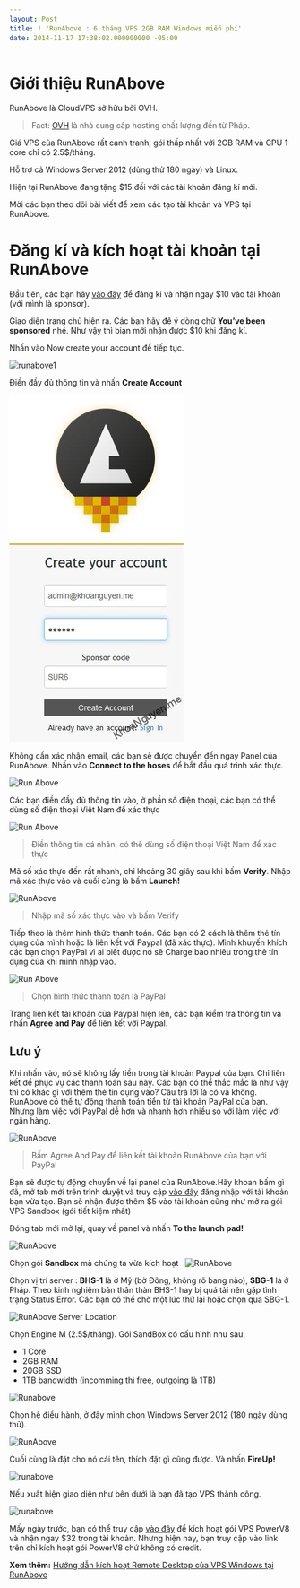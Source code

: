 ```yaml
---
layout: Post
title: ! 'RunAbove : 6 tháng VPS 2GB RAM Windows miễn phí'
date: 2014-11-17 17:38:02.000000000 -05:00
---
```


# Giới thiệu RunAbove

RunAbove là CloudVPS sở hữu bởi OVH.

> Fact: [OVH](http://www.ovh.co.uk/) là nhà cung cấp hosting chất lượng đến từ Pháp.

Giá VPS của RunAbove rất cạnh tranh, gói thấp nhất với 2GB RAM và CPU 1 core chỉ có 2.5$/tháng.

Hỗ trợ cả Windows Server 2012 (dùng thử 180 ngày) và Linux.

Hiện tại RunAbove đang tặng $15 đối với các tài khoản đăng kí mới.

Mời các bạn theo dõi bài viết để xem các tạo tài khoản và VPS tại RunAbove.

# Đăng kí và kích hoạt tài khoản tại RunAbove

Đầu tiên, các bạn hãy [vào đây](https://www.runabove.com/index.xml "RunAbove HomePage") để đăng kí và nhận ngay $10 vào tài khoản (với mình là sponsor).

Giao diện trang chủ hiện ra. Các bạn hãy để ý dòng chữ **You’ve been sponsored** nhé.
Như vậy thì biạn mới nhận được $10 khi đăng kí.

Nhấn vào Now create your account để tiếp tục.

[![runabove1](http://res.cloudinary.com/khoanguyen/image/upload/v1420479949/runabove1_ziqewn.jpg)](http://res.cloudinary.com/khoanguyen/image/upload/v1420479949/runabove1_ziqewn.jpg)

Điền đầy đủ thông tin và nhấn **Create Account**

[![runabove1.2](/images/2015/01/runabove1_2_bxhsnt.jpg)](/images/2015/01/runabove1_2_bxhsnt.jpg)

Không cần xác nhận email, các bạn sẽ được chuyển đến ngay Panel của RunAbove.
Nhấn vào **Connect to the hoses** để bắt đầu quá trình xác thực.

![Run Above](http://res.cloudinary.com/khoanguyen/image/upload/v1420479941/runabove21_n8ma7p.jpg)

Các bạn điền đầy đủ thông tin vào, ở phần số điện thoại, các bạn có thể dùng số điện thoại Việt Nam để xác thực

![Run Above](http://res.cloudinary.com/khoanguyen/image/upload/v1420479933/runabove-fill-info_xx0zcu.jpg)

> Điền thông tin cá nhân, có thể dùng số điện thoại Việt Nam để xác thực

Mã số xác thực đến rất nhanh, chỉ khoảng 30 giây sau khi bấm **Verify**. Nhập mã xác thực vào và cuối cùng là bấm **Launch!**

![RunAbove](http://res.cloudinary.com/khoanguyen/image/upload/v1420479930/runabove-phone-confirm_b4bh7v.jpg)

> Nhập mã số xác thực vào và bấm Verify

Tiếp theo là thêm hình thức thanh toán.
Các bạn có 2 cách là thêm thẻ tín dụng của mình hoặc là liên kết với Paypal (đã xác thực).
Mình khuyến khích các bạn chọn PayPal vì ai biết được nó sẽ Charge bao nhiêu trong thẻ tín dụng của khi mình nhập vào.

![Run Above](http://res.cloudinary.com/khoanguyen/image/upload/v1420479938/runabove3_fzyhqa.jpg)

> Chọn hình thức thanh toán là PayPal

Trang liên kết tài khoản của Paypal hiện lên,
các bạn kiểm tra thông tin và nhấn **Agree and Pay** để liên kết với Paypal.

## Lưu ý

Khi nhấn vào, nó sẽ không lấy tiền trong tài khoản Paypal của bạn.
Chỉ liên kết để phục vụ các thanh toán sau này.
Các bạn có thể thắc mắc là như vậy thì có khác gì với thêm thẻ tin dụng vào?
Câu trả lởi là có và không.
RunAbove có thể tự động thanh toán tiền từ tài khoản PayPal của bạn.
Nhưng làm việc với PayPal dễ hơn và nhanh hơn nhiều so với làm việc với ngân hàng.

![RunAbove](http://res.cloudinary.com/khoanguyen/image/upload/v1420479936/runabove4_plrtlh.jpg)

> Bấm Agree And Pay để liên kết tài khoản RunAbove của bạn với PayPal

Bạn sẽ được tự động chuyển về lại panel của RunAbove.Hãy khoan bấm gì đã, mở tab mới trên trình duyệt và truy cập [vào đây](https://cloud.runabove.com/signup/?launch=sandbox) đăng nhập với tài khoản bạn vừa tạo. Bạn sẽ nhận được thêm $5 vào tài khoản cũng như mở ra gói VPS Sandbox (gói tiết kiệm nhất)

Đóng tab mới mở lại, quay về panel và nhấn **To the launch pad!**

![RunAbove](http://res.cloudinary.com/khoanguyen/image/upload/v1420479927/runabove5_ennbex.jpg)

Chọn gói **Sandbox** mà chúng ta vừa kích hoạt
 
![RunAbove](http://res.cloudinary.com/khoanguyen/image/upload/v1420480072/runabove6_t3pzpu.jpg)

Chọn vị trí server : **BHS-1** là ở Mỹ (bờ Đông, không rõ bang nào), **SBG-1** là ở Pháp. Theo kinh nghiệm bản thân thàn BHS-1 hay bị quá tải nên gặp tình trạng Status Error. Các bạn có thể chờ một lúc thử lại hoặc chọn qua SBG-1.

![RunAbove Server Location](http://res.cloudinary.com/khoanguyen/image/upload/v1420480068/runabove6_pat6b4.png)

Chọn Engine M (2.5$/tháng). Gói SandBox có cấu hình như sau:

- 1 Core
- 2GB RAM
- 20GB SSD
- 1TB bandwidth (incomming thì free, outgoing là 1TB)

![Runabove](http://res.cloudinary.com/khoanguyen/image/upload/v1420480065/runabove7_bmzwe7.jpg)

Chọn hệ điều hành, ở đây mình chọn Windows Server 2012 (180 ngày dùng thử).

![RunAbove](http://res.cloudinary.com/khoanguyen/image/upload/v1420480062/runabove8_hbojpx.jpg)

Cuối cùng là đặt cho nó cái tên, thích đặt gì cũng được. Và nhấn **FireUp!**

![runabove](http://res.cloudinary.com/khoanguyen/image/upload/v1420480060/runabove9_jkj2kk.jpg)

Nếu xuất hiện giao diện như bên dưới là bạn đã tạo VPS thành công.

![runabove](http://res.cloudinary.com/khoanguyen/image/upload/v1420480058/runabove10_eznr43.jpg)

Mấy ngày trước, bạn có thể truy cập [vào đây](https://cloud.runabove.com/login/?launch=power8) để kích hoạt gói VPS PowerV8 và nhận ngay $32 trong tài khoản. Nhưng hiện nay, bạn truy cập vào link trên chỉ kích hoạt gói PowerV8 chứ không có credit.

**Xem thêm:** [Hướng dẫn kích hoạt Remote Desktop của VPS Windows tại RunAbove](http://khoanguyen.me/video-runabove-kich-hoat-remote-desktop/ "[Video] RunAbove : Kích hoạt Remote Desktop")

